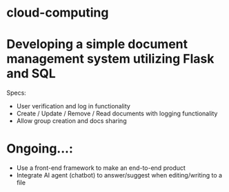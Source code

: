 # cloud-computing
# Developing a simple document management system utilizing Flask and SQL
Specs:
- User verification and log in functionality
- Create / Update / Remove / Read documents with logging functionality
- Allow group creation and docs sharing

# Ongoing...:
- Use a front-end framework to make an end-to-end product
- Integrate AI agent (chatbot) to answer/suggest when editing/writing to a file
  

